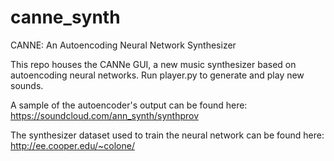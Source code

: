 # canne_synth
CANNE: An Autoencoding Neural Network Synthesizer

This repo houses the CANNe GUI, a new music synthesizer based on autoencoding neural networks.
Run player.py to generate and play new sounds.

A sample of the autoencoder's output can be found here: https://soundcloud.com/ann_synth/synthprov 

The synthesizer dataset used to train the neural network can be found here: http://ee.cooper.edu/~colone/
